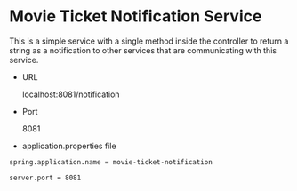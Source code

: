 # Movie Ticket Notification Service

This is a simple service with a single method inside the controller to return a string as a notification to other services that are communicating with this service.

* URL 

    localhost:8081/notification

* Port
     
     8081


* application.properties file

```
spring.application.name = movie-ticket-notification

server.port = 8081
```
